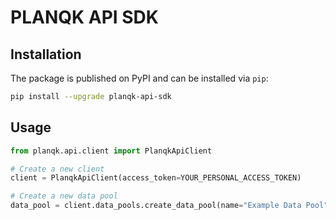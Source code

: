 # PLANQK API SDK

## Installation

The package is published on PyPI and can be installed via `pip`:

```bash
pip install --upgrade planqk-api-sdk
```

## Usage

```python
from planqk.api.client import PlanqkApiClient

# Create a new client
client = PlanqkApiClient(access_token=YOUR_PERSONAL_ACCESS_TOKEN)

# Create a new data pool
data_pool = client.data_pools.create_data_pool(name="Example Data Pool")
```
